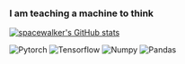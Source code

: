 ### I am teaching a machine to think

[![spacewalker's GitHub stats](https://github-readme-stats.vercel.app/api?username=spacewalk01)](https://github.com/anuraghazra/github-readme-stats)

![Pytorch](https://img.shields.io/badge/-Pytorch-007ACC?style=plastic&logo=pytorch) 
![Tensorflow](https://img.shields.io/badge/-Tensorflow-8fcfd1?style=plastic&logo=tensorflow) 
![Numpy](https://img.shields.io/badge/-Numpy-eb2704?style=plastic&logo=numpy) 
![Pandas](https://img.shields.io/badge/-Pandas-5e7ee2?style=plastic&logo=pandas) 

